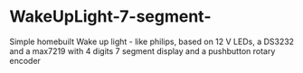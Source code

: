 # WakeUpLight-7-segment-
Simple homebuilt Wake up light - like philips, based on 12 V LEDs, a DS3232 and a max7219 with 4 digits 7 segment display and a pushbutton rotary encoder
